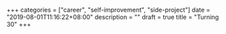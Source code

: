 +++
categories = ["career", "self-improvement", "side-project"]
date = "2019-08-01T11:16:22+08:00"
description = ""
draft = true
title = "Turning 30"
+++


